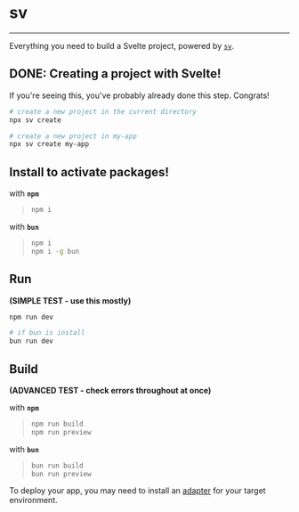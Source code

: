 # sv
---
Everything you need to build a Svelte project, powered by [`sv`](https://github.com/sveltejs/cli).

## DONE: Creating a project with Svelte!

If you're seeing this, you've probably already done this step. Congrats!

```bash
# create a new project in the current directory
npx sv create

# create a new project in my-app
npx sv create my-app
```

## Install to activate packages!


with **`npm`**
>```bash
>npm i

with **`bun`**
>```bash
>npm i
>npm i -g bun

## Run 
**(SIMPLE TEST - use this mostly)**

```bash
npm run dev

# if bun is install
bun run dev
```

## Build 
**(ADVANCED TEST - check errors throughout at once)**

with **`npm`**
>```bash
>npm run build
>npm run preview

with **`bun`**
>```bash
>bun run build
>bun run preview


To deploy your app, you may need to install an [adapter](https://svelte.dev/docs/kit/adapters) for your target environment.
